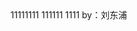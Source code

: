<html>
	<body>
	11111111
	111111
	1111
	by：刘东浦
<script>
	alert("你怎么打开了这个网站啊王子轩")
	alert("你进来之后说明什么")
	alert("说明刘东浦把你坑了")
	alert("哈哈哈哈")
	alert("没想到吧")
	alert("继续点吧，快到头了")
	alert("在你出去之前先说好你不能打我")
	alert("真的不能打我昂")
	alert("再等等马上放你出去")
	alert("无聊吗")
	alert("要不我给你讲个故事吧")
	alert("从前有座山")
	alert("山里有个庙")
	alert("庙里有个老和尚给个小和尚讲故事")
	alert("股市里讲的什么呢？")
	alert("从前有座山")
	alert("山里有个庙")
	alert("庙里有个老和尚给个小和尚讲故事")
	alert("股市里讲的什么呢？")
	alert("唉唉唉，你别打我啊")
	alert("行吧马上放你出去")
	alert("不过你地先承认刘东浦比你帅")
	alert("既然你承认了就放你出去吧")	
</script>
	</body>
</html>
